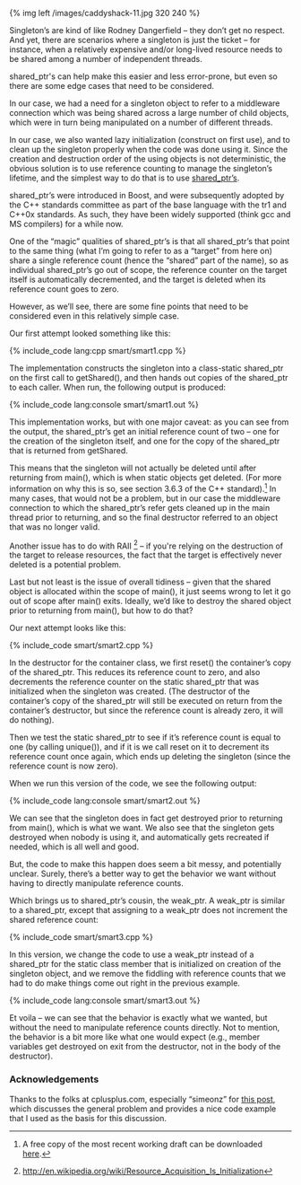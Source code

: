 {% img left /images/caddyshack-11.jpg 320 240 %}

Singleton’s are kind of like Rodney Dangerfield – they don’t get no respect. And
yet, there are scenarios where a singleton is just the ticket – for instance,
when a relatively expensive and/or long-lived resource needs to be shared among
a number of independent threads.

shared_ptr's can help make this easier and less error-prone, but even so there are some 
edge cases that need to be considered.

<!--more-->

In our case, we had a need for a singleton object to refer to a middleware
connection which was being shared across a large number of child objects, which
were in turn being manipulated on a number of different threads.

In our case, we also wanted lazy initialization (construct on first use), and to
clean up the singleton properly when the code was done using it. Since the
creation and destruction order of the using objects is not deterministic, the
obvious solution is to use reference counting to manage the singleton’s lifetime,
and the simplest way to do that is to use [shared_ptr’s](<http://www.cplusplus.com/reference/memory/shared_ptr/>).

shared_ptr’s were introduced in Boost, and were subsequently adopted by the C++
standards committee as part of the base language with the tr1 and C++0x
standards. As such, they have been widely supported (think gcc and MS compilers)
for a while now.

One of the “magic” qualities of shared_ptr’s is that all shared_ptr’s that point
to the same thing (what I’m going to refer to as a “target” from here on) share
a single reference count (hence the “shared” part of the name), so as individual
shared_ptr’s go out of scope, the reference counter on the target itself is
automatically decremented, and the target is deleted when its reference count
goes to zero.

However, as we’ll see, there are some fine points that need to be considered
even in this relatively simple case.

Our first attempt looked something like this:

{% include_code lang:cpp smart/smart1.cpp  %}


The implementation constructs the singleton into a class-static shared_ptr on
the first call to getShared(), and then hands out copies of the shared_ptr to
each caller. When run, the following output is produced:

{% include_code lang:console smart/smart1.out %}

This implementation works, but with one major caveat: as you can see from the
output, the shared_ptr’s get an initial reference count of two – one for the
creation of the singleton itself, and one for the copy of the shared_ptr that is
returned from getShared.

This means that the singleton will not actually be deleted until after returning
from main(), which is when static objects get deleted. (For more information on
why this is so, see section 3.6.3 of the C++ standard).[^2] In many cases, that
would not be a problem, but in our case the middleware connection to which the
shared_ptr’s refer gets cleaned up in the main thread prior to returning, and so
the final destructor referred to an object that was no longer valid.

Another issue has to do with RAII [^1] – if you're relying on the destruction
of the target to release resources, the fact that the target is effectively
never deleted is a potential problem.

Last but not least is the issue of overall tidiness – given that the shared
object is allocated within the scope of main(), it just seems wrong to let it go
out of scope after main() exits. Ideally, we’d like to destroy the shared object
prior to returning from main(), but how to do that?

Our next attempt looks like this:

{% include_code smart/smart2.cpp %}

In the destructor for the container class, we first reset() the container’s copy
of the shared_ptr. This reduces its reference count to zero, and also decrements
the reference counter on the static shared_ptr that was initialized when the
singleton was created. (The destructor of the container’s copy of the shared_ptr
will still be executed on return from the container’s destructor, but since the
reference count is already zero, it will do nothing).

Then we test the static shared_ptr to see if it’s reference count is equal to
one (by calling unique()), and if it is we call reset on it to decrement its
reference count once again, which ends up deleting the singleton (since the
reference count is now zero).

When we run this version of the code, we see the following output:

{% include_code lang:console smart/smart2.out %}

We can see that the singleton does in fact get destroyed prior to returning from
main(), which is what we want. We also see that the singleton gets destroyed
when nobody is using it, and automatically gets recreated if needed, which is
all well and good.

But, the code to make this happen does seem a bit messy, and potentially
unclear. Surely, there’s a better way to get the behavior we want without having
to directly manipulate reference counts.

Which brings us to shared_ptr’s cousin, the weak_ptr. A weak_ptr is similar to a
shared_ptr, except that assigning to a weak_ptr does not increment the shared
reference count:

{% include_code smart/smart3.cpp %}

In this version, we change the code to use a weak_ptr instead of a shared_ptr
for the static class member that is initialized on creation of the singleton
object, and we remove the fiddling with reference counts that we had to do make
things come out right in the previous example.

{% include_code lang:console smart/smart3.out %}

Et voila – we can see that the behavior is exactly what we wanted, but without
the need to manipulate reference counts directly. Not to mention, the behavior
is a bit more like what one would expect (e.g., member variables get destroyed
on exit from the destructor, not in the body of the destructor).

### Acknowledgements

Thanks to the folks at cplusplus.com, especially “simeonz” for
[this post](<http://www.cplusplus.com/forum/general/37113/>), which discusses the
general problem and provides a nice code example that I used as the basis for
this discussion.


[^1]: <http://en.wikipedia.org/wiki/Resource_Acquisition_Is_Initialization>

[^2]: A free copy of the most recent working draft can be downloaded [here](<http://isocpp.org/files/papers/N3690.pdf>).
